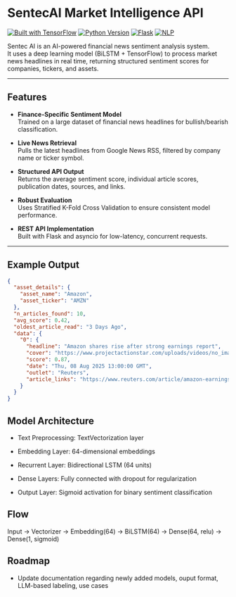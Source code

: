 # SentecAI Market Intelligence API

[![Built with TensorFlow](https://img.shields.io/badge/Built%20with-TensorFlow-orange?logo=tensorflow)](https://www.tensorflow.org/)
[![Python Version](https://img.shields.io/badge/Python-3.9%2B-blue?logo=python)](https://www.python.org/)
[![Flask](https://img.shields.io/badge/Framework-Flask-lightgrey?logo=flask)](https://flask.palletsprojects.com/)
[![NLP](https://img.shields.io/badge/NLP-Financial%20Sentiment-yellow)](#)

Sentec AI is an AI-powered financial news sentiment analysis system.  
It uses a deep learning model (BiLSTM + TensorFlow) to process market news headlines in real time, returning structured sentiment scores for companies, tickers, and assets.

---

## Features

- **Finance-Specific Sentiment Model**  
  Trained on a large dataset of financial news headlines for bullish/bearish classification.

- **Live News Retrieval**  
  Pulls the latest headlines from Google News RSS, filtered by company name or ticker symbol.

- **Structured API Output**  
  Returns the average sentiment score, individual article scores, publication dates, sources, and links.

- **Robust Evaluation**  
  Uses Stratified K-Fold Cross Validation to ensure consistent model performance.

- **REST API Implementation**  
  Built with Flask and asyncio for low-latency, concurrent requests.

---

## Example Output

```json
{
  "asset_details": {
    "asset_name": "Amazon",
    "asset_ticker": "AMZN"
  },
  "n_articles_found": 10,
  "avg_score": 0.42,
  "oldest_article_read": "3 Days Ago",
  "data": {
    "0": {
      "headline": "Amazon shares rise after strong earnings report",
      "cover": "https://www.projectactionstar.com/uploads/videos/no_image.gif",
      "score": 0.87,
      "date": "Thu, 08 Aug 2025 13:00:00 GMT",
      "outlet": "Reuters",
      "article_links": "https://www.reuters.com/article/amazon-earnings"
    }
  }
}
```
## Model Architecture

 - Text Preprocessing: TextVectorization layer

 - Embedding Layer: 64-dimensional embeddings

 - Recurrent Layer: Bidirectional LSTM (64 units)

 - Dense Layers: Fully connected with dropout for regularization

 - Output Layer: Sigmoid activation for binary sentiment classification

## Flow

Input → Vectorizer → Embedding(64) → BiLSTM(64) → Dense(64, relu) → Dense(1, sigmoid)

## Roadmap

 - Update documentation regarding newly added models, ouput format, LLM-based labeling, use cases


